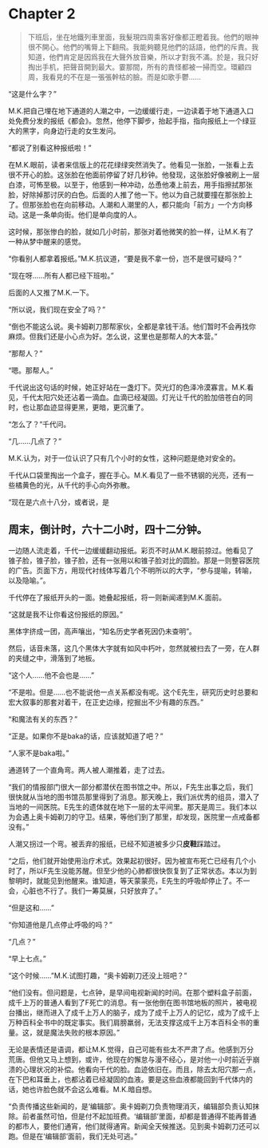 # Chapter 2

> 下班后，坐在地鐵列車里面，我髮現四周乘客好像都正瞪着我。他們的眼神很不開心。他們的嘴脣上下翻飛。我能夠聽見他們的話語，他們的斥責。我知道，他們肯定是因爲我在大聲外放音樂，所以才對我不滿。於是，我只好掏出手机，把聲音開到最大。霎那間，所有的責怪都被一掃而空。環顧四周，我看見的不在是一張張幹枯的臉。而是如歌手鬱……

“这是什么字？”

M.K.把自己埋在地下通道的人潮之中，一边缓缓行走，一边读着于地下通道入口处免费分发的报纸《都会》。忽然，他停下脚步，抬起手指，指向报纸上一个绿豆大的黑字，向身边行走的女生发问。

“都说了别看这种报纸啦！”

在M.K.眼前，读者来信版上的花花绿绿突然消失了。他看见一张脸，一张看上去很不开心的脸。这张脸在他面前停留了好几秒钟。他發现，这张脸好像被刷上一层白漆，可怖至极。以至于，他感到一种冲动，怂恿他凑上前去，用手指擦拭那张脸，好除掉那讨厌的白色。后面的人推了他一下。他以为自己就要撞在那张脸上了。但那张脸也在向前移动。人潮和人潮里的人，都只能向「前方」一个方向移动。这是一条单向街。他们是单向度的人。

这时候，那张惨白的脸，就如几小时前，那张对着他微笑的脸一样，让M.K.有了一种从梦中醒来的感觉。

“你看别人都拿着报纸。”M.K.抗议道，“要是我不拿一份，岂不是很可疑吗？”

“现在呀……所有人都已经下班啦。”

后面的人又推了M.K.一下。

“所以说，我们现在安全了吗？”

“倒也不能这么说。奥卡姆剃刀那帮家伙，全都是拿钱干活。他们暂时不会再找你麻烦。但我们还是小心点为好。怎么说，这里也是那帮人的大本营。”

“那帮人？”

“嗯。那帮人。”

千代说出这句话的时候，她正好站在一盏灯下。荧光灯的色泽冷漠寡言。M.K.看见，千代太阳穴处还沾着一滴血。血滴已经凝固。灯光让千代的脸加倍苍白的同时，也让那血迹显得更黑，更暗，更沉重了。

“怎么了？”千代问。

“几……几点了？”

M.K.认为，对于一位认识了只有几个小时的女性，这种问题是绝对安全的。

千代从口袋里掏出一个盒子，握在手心。M.K.看见了一些不锈钢的光亮，还有一些橘黄色的光，从千代的手心向外弥散。

“现在是六点十八分，或者说，是

## 周末，倒计时，六十二小时，四十二分钟。

一边随人流走着，千代一边缓缓翻动报纸。彩页不时从M.K.眼前掠过。他看见了锥子脸，锥子脸，锥子脸，还有一张用以和锥子脸对比的圆脸。那是一则整容医院的广告。页面下方，用现代衬线体写着几个不明所以的大字，“参与提喻，转喻，以及隐喻。”。

千代停在了报纸开头的一面。她叠起报纸，将一则新闻递到M.K.面前。

“这就是我不让你看这份报纸的原因。”

黑体字挤成一团，高声嚷出，“知名历史学者死因仍未查明”。

然后，话音未落，这几个黑体大字就有如风中朽叶，忽然就被扫去了一旁，在人群的夹缝之中，滑落到了地板。

“这个人……他不会也是……”

“不是啦。但是……也不能说他一点关系都没有呢。这个E先生，研究历史时总要和宏大叙事的那套对着干，在正史边缘，挖掘出不少有趣的东西。”

“和魔法有关的东西？”

“正是。如果你不是baka的话，应该就知道了吧？”

“人家不是baka啦。”

通道转了一个直角弯。两人被人潮推着，走了过去。

“我们的情报部门很大一部分都潜伏在图书馆之中。所以，F先生出事之后，我们很快就从当地的图书馆员那里得到了消息。那天晚上，我们派优秀的组员，潜入了当地的一间医院。E先生的遗体就在地下一层的太平间里。那天是周三。我们本以为会遇上奥卡姆剃刀的守卫。结果，等他们到了那里，却发现，医院里一点戒备都没有。”

人潮又拐过一个弯。被丢弃的报纸，已经不知道被多少只**皮鞋**踩踏过。

“之后，他们就开始使用治疗术式。效果起初很好。因为被宣布死亡已经有几个小时了，所以F先生没能苏醒。但至少他的心肺都很快恢复到了正常状态。本以为到黎明时，就能见到他醒来。谁知道，等天蒙蒙亮，E先生的呼吸却停止了。不一会，心脏也不行了。我们一筹莫展，只好放弃了。”

“但是这和……”

“你知道他是几点停止呼吸的吗？”

“几点？”

“早上七点。”

“这个时候……”M.K.试图打趣，“奥卡姆剃刀还没上班吧？”

“他们没有。但问题是，七点钟，是早间电视新闻的时间。在那个塑料盒子前面，成千上万的普通人看到了F死亡的消息。有一张他倒在图书馆地板的照片，被电视台播出，继而进入了成千上万人的脑子，成为了成千上万人的记忆，成为了成千上万种百科全书中的既定事实。我们肩膀羸弱，无法支撑这成千上万本百科全书的重量。这，就是魔法失败的根本原因。”

无论是表情还是语调，都让M.K.觉得，自己可能有些太不严肃了点。他感到万分荒唐。但他又马上想到，或许，他现在的懈怠与漫不经心，是对他一小时前近乎崩溃的心理状况的补偿。他看向千代的脸。血迹依旧在。而且，除去太阳穴那一点，在下巴和耳垂上，也都沾着已经凝固的血液。要是这些血液都能回到千代体内的话，她也许脸色就不会这么难看。M.K.暗自想。

“负责传播这些新闻的，是‘编辑部’。奥卡姆剃刀负责物理消灭，编辑部负责认知抹除。前者虽然可怕，但是付不起加班费。‘编辑部’里面，却都是普通得不能再普通的都市人，要他们通宵，他们就得通宵。新闻全天候推送。见到奥卡姆剃刀还可以跑。但是在‘编辑部’面前，我们无处可逃。”
